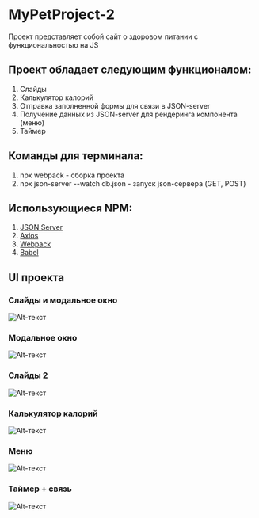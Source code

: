 # MyPetProject-2

Проект представляет собой сайт о здоровом питании с функциональностью на JS

## Проект обладает следующим функционалом:
1) Слайды
2) Калькулятор калорий
3) Отправка заполненной формы для связи в JSON-server
4) Получение данных из JSON-server для рендеринга компонента (меню)
5) Таймер

## Команды для терминала:
1) npx webpack - сборка проекта 
2) npx json-server --watch db.json - запуск json-сервера (GET, POST)

## Использующиеся NPM:
1) [JSON Server](https://github.com/typicode/json-server)
2) [Axios](https://github.com/axios/axios)
3) [Webpack](https://github.com/webpack/webpack)
4) [Babel](https://github.com/babel/babel)

## UI проекта
### Слайды и модальное окно
![Alt-текст](https://sun9-6.userapi.com/impg/XcUubq-F0UT9pfniP1puQHS5dhtUdWt0FbAkHw/oYmfpk75sBw.jpg?size=1360x768&quality=96&sign=d585ab06c33de05d48ca6f680fcd4897&type=album "Слайды и модальное окно")
### Модальное окно
![Alt-текст](https://sun9-41.userapi.com/impg/duAM6fF5S1cQs-lgtZKWoclCN-xz9eZ7Cgj2_Q/0bNnGrxptZY.jpg?size=1017x518&quality=96&sign=8a8cccae35610b3c0f679e03a311a180&type=album "Модальное окно")
### Слайды 2
![Alt-текст](https://sun9-86.userapi.com/impg/ZMxiPz4xvNlIRGRYmOV01BfQxubTSR1dCJrr4A/T6_-wfkIhUw.jpg?size=1360x768&quality=96&sign=d71e2fddb707b0aba6cbd450ca92c966&type=album "Слайд 2")
### Калькулятор калорий
![Alt-текст](https://sun9-46.userapi.com/impg/4qt7jA_6w6pJkA6I17TwLRe1oaDAqW1stPOSXA/OyTaIHs-Tfo.jpg?size=1360x768&quality=96&sign=3e7f598493be6bdb82070e154cd31daa&type=album "Калькулятор калорий")
### Меню
![Alt-текст](https://sun9-48.userapi.com/impg/BEwsX_zlitxSh1oyoRpvJvPxr_Hk9ho04OCZhA/k1PdukQylOI.jpg?size=1360x768&quality=96&sign=c675e0a4da087bebea0cf73a85cd3499&type=album "Меню")
### Таймер + связь
![Alt-текст](https://sun9-88.userapi.com/impg/7nsGSLoKAsbAreOnna6kkvJMrc9ZpXcKuxNevg/AqbIWZoPu_A.jpg?size=1360x768&quality=96&sign=b4792e7649f1596dc61ed52ff110cb7d&type=album "Таймер + связь")
